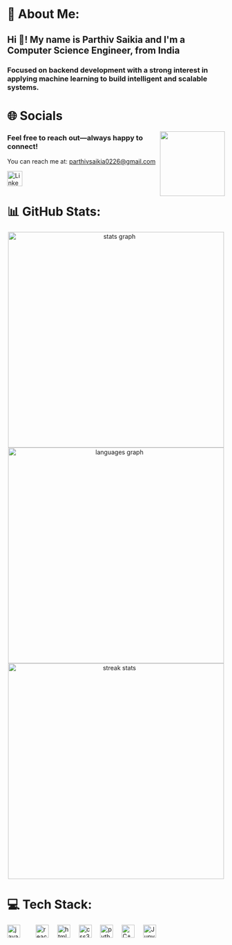# 💫 About Me:
<h2 align="left">Hi 👋! My name is Parthiv Saikia and I'm a Computer Science Engineer, from India</h2>
<h3>Focused on backend development with a strong interest in applying machine learning to build intelligent and scalable systems.</h3>

# 🌐 Socials

<img align="right" height="150" src="https://media3.giphy.com/media/v1.Y2lkPTc5MGI3NjExbmN1dzVoODFscmQ5OTgwa2d1N3Y3aTd1cnpnNHY1aGp0bndyZDd1diZlcD12MV9pbnRlcm5hbF9naWZfYnlfaWQmY3Q9Zw/78XCFBGOlS6keY1Bil/giphy.gif" />

### Feel free to reach out—always happy to connect!




You can reach me at: [parthivsaikia0226@gmail.com](mailto:parthivsaikia0226@gmail.com)

 
<!-- <div align="left">
  <a href="mailto:parthivsaikia0226@gmail.com" target="_blank">
  <img src="https://img.shields.io/static/v1?message=Gmail&logo=gmail&label=&color=D14836&logoColor=white&labelColor=&style=for-the-badge" height="35" alt="Gmail logo" />
</a> -->

<a href="https://www.linkedin.com/in/parthiv-saikia-a94357220/" target="_blank">
  <img src="https://img.shields.io/static/v1?message=LinkedIn&logo=linkedin&label=&color=0077B5&logoColor=white&labelColor=&style=for-the-badge" height="35" alt="LinkedIn logo" />
</a>

</div>




# 📊 GitHub Stats:




<div align="center">
  <!-- GitHub Stats -->
<img src="https://github-readme-stats.vercel.app/api?username=Parthiv-Saikia&hide_title=false&hide_rank=false&show_icons=true&include_all_commits=true&count_private=true&disable_animations=false&theme=dracula&locale=en&hide_border=false" width="500" alt="stats graph" />

<!-- Top Languages -->
<img src="https://github-readme-stats.vercel.app/api/top-langs?username=Parthiv-Saikia&locale=en&hide_title=false&layout=compact&card_width=400&langs_count=5&theme=dracula&hide_border=false" width="500" alt="languages graph" />

<!-- Streak Stats -->
<img src="https://github-readme-streak-stats.herokuapp.com/?user=Parthiv-Saikia&theme=tokyonight&hide_border=false" width="500" alt="streak stats" />


</div>




# 💻 Tech Stack:

<div align="left">
  <img src="https://cdn.jsdelivr.net/gh/devicons/devicon/icons/javascript/javascript-original.svg" height="30" alt="javascript logo"  />
  <img width="12" />
  <img width="12" />
  <img src="https://cdn.jsdelivr.net/gh/devicons/devicon/icons/react/react-original.svg" height="30" alt="react logo"  />
  <img width="12" />
  <img src="https://cdn.jsdelivr.net/gh/devicons/devicon/icons/html5/html5-original.svg" height="30" alt="html5 logo"  />
  <img width="12" />
  <img src="https://cdn.jsdelivr.net/gh/devicons/devicon/icons/css3/css3-original.svg" height="30" alt="css3 logo"  />
  <img width="12" />
  <img src="https://cdn.jsdelivr.net/gh/devicons/devicon/icons/python/python-original.svg" height="30" alt="python logo"  />
  <img width="12" />
  <img src="https://cdn.jsdelivr.net/gh/devicons/devicon/icons/cplusplus/cplusplus-original.svg" height="30" alt="C++ logo" />
<img width="12" />
<img src="https://cdn.jsdelivr.net/gh/devicons/devicon/icons/jupyter/jupyter-original.svg" height="30" alt="Jupyter Notebook logo" />
</div>




<br clear="both">













###

